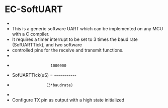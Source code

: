 # EC-SoftUART
 *
 * This is a generic software UART which can be implemented on any MCU with a C compiler.
 * It requires a timer interrupt to be set to 3 times the baud rate (SofUARTTick), and two software
 * controlled pins for the receive and transmit functions.
 *
 *                      1000000
 *  SofUARTTick(uS) = -----------
 *                    (3*baudrate)
 *
 * Configure TX pin as output with a high state initialized
